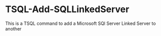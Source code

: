 # TSQL-Add-SQLLinkedServer
This is a TSQL command to add a Microsoft SQl Server Linked Server to another
